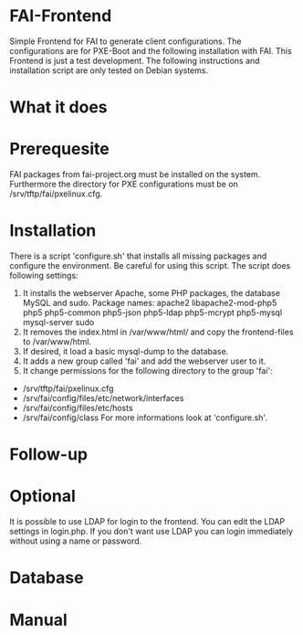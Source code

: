 # FAI-Frontend
Simple Frontend for FAI to generate client configurations. The configurations are for PXE-Boot and the following installation with FAI.
This Frontend is just a test development.
The following instructions and installation script are only tested on Debian systems.

# What it does

# Prerequesite
FAI packages from fai-project.org must be installed on the system. Furthermore the directory for PXE configurations must be on /srv/tftp/fai/pxelinux.cfg.

# Installation
There is a script 'configure.sh' that installs all missing packages and configure the environment. Be careful for using this script. 
The script does following settings:
 1. It installs the webserver Apache, some PHP packages, the database MySQL and sudo.
    Package names: apache2 libapache2-mod-php5 php5 php5-common php5-json php5-ldap php5-mcrypt php5-mysql mysql-server sudo
 2. It removes the index.html in /var/www/html/ and copy the frontend-files to /var/www/html.
 3. If desired, it load a basic mysql-dump to the database.
 4. It adds a new group called 'fai' and add the webserver user to it.
 5. It change permissions for the following directory to the group 'fai':
  * /srv/tftp/fai/pxelinux.cfg
  * /srv/fai/config/files/etc/network/interfaces
  * /srv/fai/config/files/etc/hosts
  * /srv/fai/config/class
For more informations look at 'configure.sh'.

# Follow-up

# Optional
It is possible to use LDAP for login to the frontend. You can edit the LDAP settings in login.php. If you don't want use LDAP you can login immediately without using a name or password.

# Database 

# Manual

